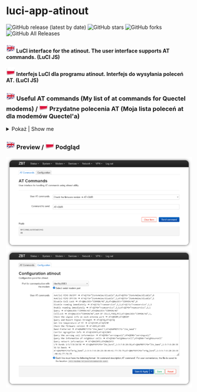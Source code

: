 # luci-app-atinout

![GitHub release (latest by date)](https://img.shields.io/github/v/release/4IceG/luci-app-atinout?style=flat-square)
![GitHub stars](https://img.shields.io/github/stars/4IceG/luci-app-atinout?style=flat-square)
![GitHub forks](https://img.shields.io/github/forks/4IceG/luci-app-atinout?style=flat-square)
![GitHub All Releases](https://img.shields.io/github/downloads/4IceG/luci-app-atinout/total)

#### <img src="https://raw.githubusercontent.com/4IceG/Personal_data/master/dooffy_design_icons_EU_flags_United_Kingdom.png" height="24"> LuCI interface for the atinout. The user interface supports AT commands. (LuCI JS)

#### <img src="https://raw.githubusercontent.com/4IceG/Personal_data/master/dooffy_design_icons_EU_flags_Poland.png" height="24"> Interfejs LuCI dla programu atinout. Interfejs do wysyłania poleceń AT. (LuCI JS)

### <img src="https://raw.githubusercontent.com/4IceG/Personal_data/master/dooffy_design_icons_EU_flags_United_Kingdom.png" height="24"> Useful AT commands (My list of at commands for Quectel modems) / <img src="https://raw.githubusercontent.com/4IceG/Personal_data/master/dooffy_design_icons_EU_flags_Poland.png" height="24"> Przydatne polecenia AT (Moja lista poleceń at dla modemów Quectel'a)
<details>
   <summary>Pokaż | Show me</summary>
   
``` bash
4x4/2x2 MIMO ON/OFF ➜ AT+QCFG="lte4x4mimo/disable",0;AT+QCFG="lte4x4mimo/disable",0
4x4/2x2 MIMO OFF/ON ➜ AT+QCFG="lte4x4mimo/disable",1;AT+QCFG="lte4x4mimo/disable",1
Disable Cell Lock ➜ AT+QNWLOCK="COMMON/4G",0;AT+QNWLOCK="COMMON/4G",0
Query ➜ AT+QNWLOCK="COMMON/4G";AT+QNWLOCK="COMMON/4G"
CellLock ➜ AT+QNWLOCK="COMMON/4G",NUM OF CELLS,FREQ,PCI;AT+QNWLOCK="COMMON/4G",1,
Check the signal info on each antenna port ➜ AT+QRSRP;AT+QRSRP
Query and Report Signal Strength ➜ AT+QCSQ;AT+QCSQ
Get the temperature of MT ➜ AT+QTEMP;AT+QTEMP
Check the firmware version ➜ AT+GMR;AT+GMR
Band Preferred ➜ AT+QNWPREFCFG="lte_band"?;AT+QNWPREFCFG="lte_band"?
Carrier Agregation Info ➜ AT+QCAINFO;AT+QCAINFO
Query the serving cell information ➜ AT+QENG="servingcell";AT+QENG="servingcell"
Query the information of neighbour cells ➜ AT+QENG="neighbourcell";AT+QENG="neighbourcell"
Query network information ➜ AT+QNWINFO;AT+QNWINFO
Band 1/3/7/8/20/38 ➜ AT+QNWPREFCFG="lte_band",1:3:7:8:20:38;AT+QNWPREFCFG="lte_band",1:3:7:8:20:38
SIM Preferred Message Storage ➜ AT+CPMS="SM","SM","SM";AT+CPMS="SM","SM","SM"
Modem memory preferred Message Storage ➜ AT+CPMS="ME","ME","ME";AT+CPMS="ME","ME","ME"
Save SMS Settings ➜ AT+CSAS;AT+CSAS
Reboot the modem ➜ AT+CFUN=1,1;AT+CFUN=1,1
Reset the modem ➜ AT+CFUN=1;AT+CFUN=1
Reset modem to factory default ➜ AT+QPRTPARA=3;AT+QPRTPARA=3
Save NVM items through reset/reboot ➜ AT+QPRTPARA=1;AT+QPRTPARA=1
QMI/PPP/Default ➜ AT+QCFG="usbnet",0;AT+QCFG="usbnet",0
ECM ➜ AT+QCFG="usbnet",1;AT+QCFG="usbnet",1
MBIM ➜ AT+QCFG="usbnet",2;AT+QCFG="usbnet",2
Set RAT to 4G-LTE only ➜ AT+QNWPREFCFG="mode_pref",LTE;AT+QNWPREFCFG="mode_pref",LTE
Set RAT to LTE & 5G NR ➜ AT+QNWPREFCFG= "mode_pref",LTE:NR5G;AT+QNWPREFCFG= "mode_pref",LTE:NR5G
WCDMA only ➜ AT+QCFG="nwscanmode",2,1;AT+QCFG="nwscanmode",2,1
GSM only ➜ AT+QCFG="nwscanmode",1,1;AT+QCFG="nwscanmode",1,1
Scan all modes ➜ AT+QNWPREFCFG="mode_pref",AUTO;AT+QNWPREFCFG="mode_pref",AUTO
```

</details>

### <img src="https://raw.githubusercontent.com/4IceG/Personal_data/master/dooffy_design_icons_EU_flags_United_Kingdom.png" height="24"> Preview / <img src="https://raw.githubusercontent.com/4IceG/Personal_data/master/dooffy_design_icons_EU_flags_Poland.png" height="24"> Podgląd

![](https://github.com/4IceG/Personal_data/blob/master/zrzuty/luci-app-atinout_a.png?raw=true)
![](https://github.com/4IceG/Personal_data/blob/master/zrzuty/luci-app-atinout_b.png?raw=true)
